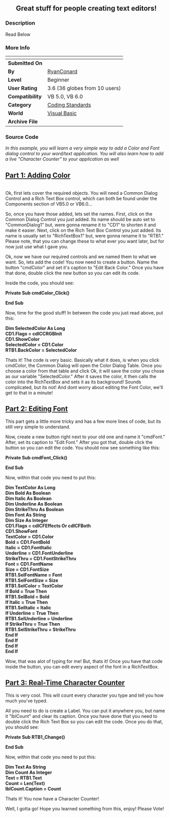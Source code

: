 ﻿<div align="center">

## Great stuff for people creating text editors\!


</div>

### Description

Read Below
 
### More Info
 


<span>             |<span>
---                |---
**Submitted On**   |
**By**             |[RyanConard](https://github.com/Planet-Source-Code/PSCIndex/blob/master/ByAuthor/ryanconard.md)
**Level**          |Beginner
**User Rating**    |3.6 (36 globes from 10 users)
**Compatibility**  |VB 5\.0, VB 6\.0
**Category**       |[Coding Standards](https://github.com/Planet-Source-Code/PSCIndex/blob/master/ByCategory/coding-standards__1-43.md)
**World**          |[Visual Basic](https://github.com/Planet-Source-Code/PSCIndex/blob/master/ByWorld/visual-basic.md)
**Archive File**   |[](https://github.com/Planet-Source-Code/ryanconard-great-stuff-for-people-creating-text-editors__1-38209/archive/master.zip)





### Source Code

<i>In this example, you will learn a very simple way to add a Color and Font dialog control to your word/text application. You will also learn how to add a live "Character Counter" to your application as well</i>
<p>
<h2><u>Part 1: Adding Color</u></h2>
<br>
Ok, first lets cover the required objects. You will need a Common Dialog Control and a Rich Text Box control, which can both be found under the Components section of VB5.0 or VB6.0...
<p>
So, once you have those added, lets set the names. First, click on the Common Dialog Control you just added. Its name should be auto set to "CommonDialog1" but, were gonna rename it to "CD1" to shorten it and make it easier. Next, click on the Rich Text Box Control you just added. Its name is usually set to "RichTextBox1" but, were gonna rename it to "RTB1." Please note, that you can change these to what ever you want later, but for now just use what I gave you.
<p>
Ok, now we have our required controls and we named them to what we want. So, lets add the code! You now need to create a button. Name the button "cmdColor" and set it's caption to "Edit Back Color." Once you have that done, double click the new button so you can edit its code.
<p>
Inside the code, you should see:
<p>
<b>Private Sub cmdColor_Click()
<p>
End Sub</b>
<p>
Now, time for the good stuff! In between the code you just read above, put this:
<p>
<b>Dim SelectedColor As Long
<br>
CD1.Flags = cdlCCRGBInit
<br>
CD1.ShowColor
<br>
SelectedColor = CD1.Color
<br>
RTB1.BackColor = SelectedColor</b>
<p>
Thats it! The code is very basic. Basically what it does, is when you click cmdColor, the Common Dialog will open the Color Dialog Table. Once you choose a color from that table and click Ok, it will save the color you chose as our variable "SelectedColor." After it saves the color, it then calls the color into the RichTextBox and sets it as its background! Sounds complicated, but its not! And dont worry about editing the Font Color, we'll get to that in a minute!
<p>
<h2><u>Part 2: Editing Font</u></h2>
<p>
This part gets a little more tricky and has a few more lines of code, but its still very simple to understand.
<p>
Now, create a new button right next to your old one and name it "cmdFont." After, set its caption to "Edit Font." After you got that, double click the button so you can edit the code. You should now see something like this:
<p>
<b>Private Sub cmdFont_Click()
<p>
End Sub</b>
<p>
Now, within that code you need to put this:
<p>
<b>Dim TextColor As Long
<br>
Dim Bold As Boolean
<br>
Dim Italic As Boolean
<br>
Dim Underline As Boolean
<br>
Dim StrikeThru As Boolean
<br>
Dim Font As String
<br>
Dim Size As Integer
<br>
CD1.Flags = cdlCFEffects Or cdlCFBoth
<br>
CD1.ShowFont
<br>
TextColor = CD1.Color
<br>
Bold = CD1.FontBold
<br>
Italic = CD1.FontItalic
<br>
Underline = CD1.FontUnderline
<br>
StrikeThru = CD1.FontStrikeThru
<br>
Font = CD1.FontName
<br>
Size = CD1.FontSize
<br>
RTB1.SelFontName = Font
<br>
RTB1.SelFontSize = Size
<br>
RTB1.SelColor = TextColor
<br>
If Bold = True Then
<br>
RTB1.SelBold = Bold
<br>
If Italic = True Then
<br>
RTB1.SelItalic = Italic
<br>
If Underline = True Then
<br>
RTB1.SelUnderline = Underline
<br>
If StrikeThru = True Then
<br>
RTB1.SelStrikeThru = StrikeThru
<br>
End If
<br>
End If
<br>
End If
<br>
End If</b>
<p>
Wow, that was alot of typing for me! But, thats it! Once you have that code inside the button, you can edit every aspect of the font in a RichTextBox.
<p>
<h2><u>Part 3: Real-Time Character Counter</u></h2>
<p>
This is very cool. This will count every character you type and tell you how much you've typed.
<p>
All you need to do is create a Label. You can put it anywhere you, but name it "lblCount" and clear its caption. Once you have done that you need to double click the Rich Text Box so you can edit the code. Once you do that, you should see:
<p>
<b>Private Sub RTB1_Change()
<p>
End Sub</b>
<p>
Now, within that code you need to put this:
<p>
<b>Dim Text As String
<br>
Dim Count As Integer
<br>
Text = RTB1.Text
<br>
Count = Len(Text)
<br>
lblCount.Caption = Count</b>
<p>
Thats it! You now have a Character Counter!
<p>
Well, I gotta go! Hope you learned something from this, enjoy! Please Vote!

